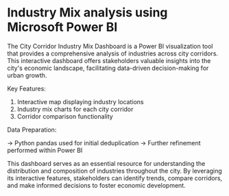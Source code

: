 # Industry Mix analysis using Microsoft Power BI

The City Corridor Industry Mix Dashboard is a Power BI visualization tool that provides a comprehensive analysis of industries across city corridors. This interactive dashboard offers stakeholders valuable insights into the city's economic landscape, facilitating data-driven decision-making for urban growth.

Key Features:

1) Interactive map displaying industry locations
2) Industry mix charts for each city corridor
3) Corridor comparison functionality

Data Preparation:

-> Python pandas used for initial deduplication
-> Further refinement performed within Power BI

This dashboard serves as an essential resource for understanding the distribution and composition of industries throughout the city. By leveraging its interactive features, stakeholders can identify trends, compare corridors, and make informed decisions to foster economic development.
